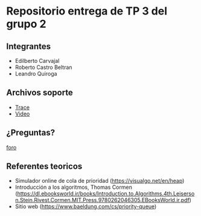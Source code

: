 # Repositorio entrega de TP 3 del grupo 2

## Integrantes

- Edilberto Carvajal
- Roberto Castro Beltran
- Leandro Quiroga

## Archivos soporte

- [Trace](https://drive.google.com/file/d/1QhS2cWuKrNbGuhVXA5bPEs9erm4WGXe_/view?usp=sharing)
- [Video](https://drive.google.com/file/d/1MUfJ6KS_vVQEnrjWt-2UlBx3DKp8U-Jt/view?usp=sharing)


## ¿Preguntas?

[foro](https://campusposgrado.fi.uba.ar/mod/forum/view.php?id=10780)

## Referentes teoricos
- Simulador online de cola de prioridad (https://visualgo.net/en/heap)
- Introducción a los algoritmos, Thomas Cormen (https://dl.ebooksworld.ir/books/Introduction.to.Algorithms.4th.Leiserson.Stein.Rivest.Cormen.MIT.Press.9780262046305.EBooksWorld.ir.pdf)
- Sitio web (https://www.baeldung.com/cs/priority-queue)


